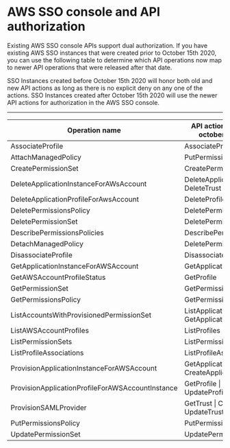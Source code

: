 # AWS SSO console and API authorization<a name="security-authorization"></a>

Existing AWS SSO console APIs support dual authorization\. If you have existing AWS SSO instances that were created prior to October 15th 2020, you can use the following table to determine which API operations now map to newer API operations that were released after that date\.

SSO Instances created before October 15th 2020 will honor both old and new API actions as long as there is no explicit deny on any one of the actions\. SSO Instances created after October 15th 2020 will use the newer API actions for authorization in the AWS SSO console\. 


****  

| Operation name | API actions used before october 15th, 2020 | API actions used after october 15th, 2020 | 
| --- | --- | --- | 
| AssociateProfile | AssociateProfile | CreateAccountAssignment | 
| AttachManagedPolicy | PutPermissionsPolicy | AttachManagedPolicyToPermissionSet | 
| CreatePermissionSet | CreatePermissionSet | CreatePermissionSet | 
| DeleteApplicationInstanceForAWsAccount | DeleteApplicationInstance \| DeleteTrust | DeleteAccountAssignment | 
| DeleteApplicationProfileForAwsAccount | DeleteProfile | DeleteAccountAssignment | 
| DeletePermissionsPolicy | DeletePermissionsPolicy | DeleteInlinePolicyFromPermissionSet | 
| DeletePermissionSet | DeletePermissionSet | DeletePermissionSet | 
| DescribePermissionsPolicies | DescribePermissionsPolicies | ListManagedPoliciesInPermissionSet | 
| DetachManagedPolicy | DeletePermissionsPolicy | DetachManagedPolicyFromPermissionSet | 
| DisassociateProfile | DisassociateProfile | DeleteAccountAssignment | 
| GetApplicationInstanceForAWSAccount | GetApplicationInstance | ListAccountAssignments | 
| GetAWSAccountProfileStatus | GetProfile | ListPermissionSetsProvisionedToAccount | 
| GetPermissionSet | GetPermissionSet | DescribePermissionSet | 
| GetPermissionsPolicy | GetPermissionsPolicy | GetInlinePolicyForPermissionSet | 
| ListAccountsWithProvisionedPermissionSet | ListApplicationInstances \| GetApplicationInstance | ListAccountsForProvisionedPermissionSet | 
| ListAWSAccountProfiles | ListProfiles \| GetProfile | ListPermissionSetsProvisionedToAccount | 
| ListPermissionSets | ListPermissionSets | ListPermissionSets | 
| ListProfileAssociations | ListProfileAssociations | ListAccountAssignments | 
| ProvisionApplicationInstanceForAWSAccount | GetApplicationInstance \| CreateApplicationInstance | CreateAccountAssignment | 
| ProvisionApplicationProfileForAWSAccountInstance | GetProfile \| CreateProfile \| UpdateProfile | CreateAccountAssignment | 
| ProvisionSAMLProvider | GetTrust \| CreateTrust \| UpdateTrust | CreateAccountAssignment | 
| PutPermissionsPolicy | PutPermissionsPolicy | PutInlinePolicyToPermissionSet | 
| UpdatePermissionSet | UpdatePermissionSet | UpdatePermissionSet | 